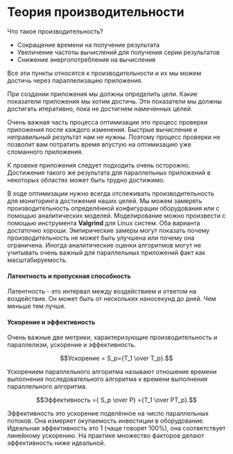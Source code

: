 # Теория производительности
Что такое производительность?

* Сокращение времени на получение результата
* Увеличение частоты вычислений для получения серии результатов 
* Снижение энергопотребления на вычисления 

Все эти пункты относятся к производительности и их мы можем достичь через параллелизацию приложения.

При создании приложения мы должны определить цели. Какие показатели приложения мы хотим достичь. Эти показатели мы должны достигать итеративно, пока не достигнем намеченных целей. 

Очень важная часть процесса оптимизации это процесс проверки приложения после каждого изменения. Быстрые вычисления и неправильный результат нам не нужны. Поэтому процесс проверки не позволит вам потратить время впустую на оптимизацию уже сломанного приложения.

К провеке приложения следует подходить очень осторожно. Достижения такого же результата для параллельных приложений в некоторых областях может быть трудно достижимо.

В ходе оптимизации нужно всегда отслеживать производительность для мониторинга достижения наших целей. Мы можем замерять производительность определённой конфигурации оборудования или с помощью аналитических моделей. Моделирование можно произвести с помощью инструмента **Valgrind** для Linux систем. 
Оба варианта достаточно хороши. Эмпирические замеры могут показать почему производительность не может быть улучшена или почему она ограничена. Иногда аналитические оценки алгоритмов могут не учитывать очень важный для параллельных приложений факт как масштабируемость. 


#### Латентность и пропускная способность
Латентность -  это интервал между воздействием и ответом на воздействие.  Он может быть от нескольких наносекунд до дней. Чем меньше тем лучше. 

#### Ускорение и эффективность 

Очень важные две метрики, характеризующие производительность и параллелизм, ускорение и эффективность. 

  $$Ускорение = S_p={T_1 \over T_p}.$$
 
Ускорением параллельного алгоритма называют отношение времени выполнения последовательного алгоритма к времени выполнения параллельного алгоритма.

$$Эффективность ={ S_p \over P} ={T_1 \over PT_p}.$$

Эффективность это ускорение поделённое на число параллельных потоков. Она измеряет окупаемость инвестиции в оборудование. Идеальная эффективность это 1 (чаще говорят 100%), она соответствует линейному ускорению. На практике множество факторов делают эффективность ниже идеальной.  
